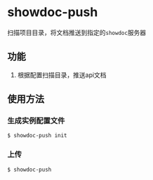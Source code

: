 # showdoc-push

扫描项目目录，将文档推送到指定的`showdoc`服务器

## 功能

1. 根据配置扫描目录，推送api文档

## 使用方法

### 生成实例配置文件

```
$ showdoc-push init
```

### 上传

```
$ showdoc-push
```
